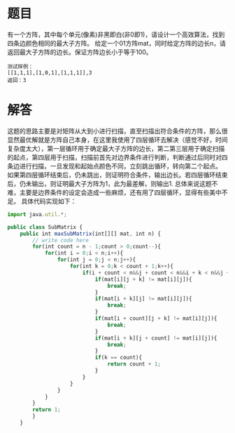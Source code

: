 # 题目
有一个方阵，其中每个单元(像素)非黑即白(非0即1)，请设计一个高效算法，找到四条边颜色相同的最大子方阵。
给定一个01方阵mat，同时给定方阵的边长n，请返回最大子方阵的边长。保证方阵边长小于等于100。
```
测试样例：
[[1,1,1],[1,0,1],[1,1,1]],3
返回：3
```

# 解答
这题的思路主要是对矩阵从大到小进行扫描，直至扫描出符合条件的方阵，那么很显然最优解就是方阵自己本身，在这里我使用了四层循环去解决（感觉不好，时间复杂度太大），第一层循环用于确定最大子方阵的边长，第二第三层用于确定扫描的起点，第四层用于扫描，扫描前首先对边界条件进行判断，判断通过后同时对四条边进行扫描，一旦发现和起始点颜色不同，立刻跳出循环，转向第二个起点。
如果第四层循环结束后，仍未跳出，则证明符合条件，输出边长。若四层循环结束后，仍未输出，则证明最大子方阵为1，此为最差解，则输出1.
总体来说这题不难，主要是边界条件的设定会造成一些麻烦，还有用了四层循环，显得有些美中不足。
具体代码实现如下：
```javascript
import java.util.*;

public class SubMatrix {
    public int maxSubMatrix(int[][] mat, int n) {
        // write code here
        for(int count = n - 1;count > 0;count--){
            for(int i = 0;i < n;i++){
                for(int j = 0;j < n;j++){
                    for(int k = 0;k < count + 1;k++){
                        if(i + count < n&&j + count < n&&i + k < n&&j + k < n){
                            if(mat[i][j + k] != mat[i][j]){
                                break;
                            }
                            if(mat[i + k][j] != mat[i][j]){
                                break;
                            }
                            if(mat[i + count][j + k] != mat[i][j]){
                                break;
                            }
                            if(mat[i + k][j + count] != mat[i][j]){
                                break;
                            }
                            if(k == count){
                                return count + 1;
                            }                            
                        }
                    }                    
                }
            }
        }
        return 1;
        }
    }
```


